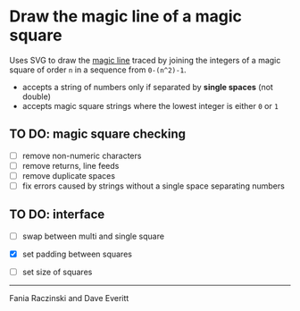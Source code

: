 # Draw the magic line of a magic square

Uses SVG to draw the [magic line]() traced by joining the integers of a magic square of order `n` in a sequence from `0-(n^2)-1`.

- accepts a string of numbers only if separated by **single spaces** (not double)
- accepts magic square strings where the lowest integer is either `0` or `1`

## TO DO: magic square checking

- [ ] remove non-numeric characters
- [ ] remove returns, line feeds
- [ ] remove duplicate spaces
- [ ] fix errors caused by strings without a single space separating numbers

## TO DO: interface

- [ ] swap between multi and single square
- [x] set padding between squares
- [ ] set size of squares


---

Fania Raczinski and Dave Everitt
